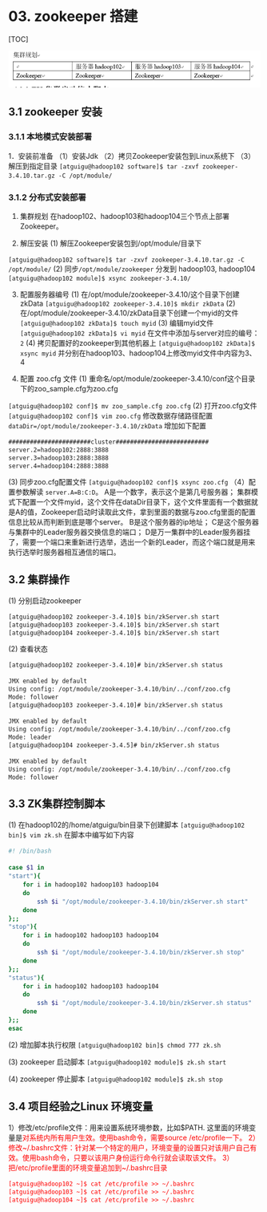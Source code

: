 # 03. zookeeper 搭建

[TOC]

![](../../resource/01_数仓采集/03_zookeeper搭建/2020-02-26-19-00-29.png)
## 3.1 zookeeper 安装

### 3.1.1 本地模式安装部署
1．安装前准备
（1）安装Jdk
（2）拷贝Zookeeper安装包到Linux系统下
（3）解压到指定目录
`[atguigu@hadoop102 software]$ tar -zxvf zookeeper-3.4.10.tar.gz -C /opt/module/`

### 3.1.2 分布式安装部署

1. 集群规划
在hadoop102、hadoop103和hadoop104三个节点上部署Zookeeper。

2. 解压安装
(1) 解压Zookeeper安装包到/opt/module/目录下

`[atguigu@hadoop102 software]$ tar -zxvf zookeeper-3.4.10.tar.gz -C /opt/module/`
(2) 同步`/opt/module/zookeeper` 分发到 hadoop103, hadoop104
`[atguigu@hadoop102 module]$ xsync zookeeper-3.4.10/`

3. 配置服务器编号
(1) 在/opt/module/zookeeper-3.4.10/这个目录下创建zkData
`[atguigu@hadoop102 zookeeper-3.4.10]$ mkdir zkData`
(2) 在/opt/module/zookeeper-3.4.10/zkData目录下创建一个myid的文件
`[atguigu@hadoop102 zkData]$ touch myid`
(3) 编辑myid文件
`[atguigu@hadoop102 zkData]$ vi myid`
在文件中添加与server对应的编号：
`2`
(4) 拷贝配置好的zookeeper到其他机器上
`[atguigu@hadoop102 zkData]$ xsync myid`
并分别在hadoop103、hadoop104上修改myid文件中内容为3、4

4. 配置 zoo.cfg 文件
(1) 重命名/opt/module/zookeeper-3.4.10/conf这个目录下的zoo_sample.cfg为zoo.cfg

`[atguigu@hadoop102 conf]$ mv zoo_sample.cfg zoo.cfg`
(2) 打开zoo.cfg文件
`[atguigu@hadoop102 conf]$ vim zoo.cfg`
修改数据存储路径配置
`dataDir=/opt/module/zookeeper-3.4.10/zkData`
增加如下配置
```
#######################cluster##########################
server.2=hadoop102:2888:3888
server.3=hadoop103:2888:3888
server.4=hadoop104:2888:3888
```
(3) 同步zoo.cfg配置文件
`[atguigu@hadoop102 conf]$ xsync zoo.cfg`
（4）配置参数解读
`server.A=B:C:D`。
A是一个数字，表示这个是第几号服务器；
集群模式下配置一个文件myid，这个文件在dataDir目录下，这个文件里面有一个数据就是A的值，Zookeeper启动时读取此文件，拿到里面的数据与zoo.cfg里面的配置信息比较从而判断到底是哪个server。
B是这个服务器的ip地址；
C是这个服务器与集群中的Leader服务器交换信息的端口；
D是万一集群中的Leader服务器挂了，需要一个端口来重新进行选举，选出一个新的Leader，而这个端口就是用来执行选举时服务器相互通信的端口。

## 3.2 集群操作
(1) 分别启动zookeeper
```
[atguigu@hadoop102 zookeeper-3.4.10]$ bin/zkServer.sh start
[atguigu@hadoop103 zookeeper-3.4.10]$ bin/zkServer.sh start
[atguigu@hadoop104 zookeeper-3.4.10]$ bin/zkServer.sh start
```
(2) 查看状态
```
[atguigu@hadoop102 zookeeper-3.4.10]# bin/zkServer.sh status

JMX enabled by default
Using config: /opt/module/zookeeper-3.4.10/bin/../conf/zoo.cfg
Mode: follower
[atguigu@hadoop103 zookeeper-3.4.10]# bin/zkServer.sh status

JMX enabled by default
Using config: /opt/module/zookeeper-3.4.10/bin/../conf/zoo.cfg
Mode: leader
[atguigu@hadoop104 zookeeper-3.4.5]# bin/zkServer.sh status

JMX enabled by default
Using config: /opt/module/zookeeper-3.4.10/bin/../conf/zoo.cfg
Mode: follower
```

## 3.3 ZK集群控制脚本
(1) 在hadoop102的/home/atguigu/bin目录下创建脚本
`[atguigu@hadoop102 bin]$ vim zk.sh`
在脚本中编写如下内容
```bash
#! /bin/bash

case $1 in
"start"){
	for i in hadoop102 hadoop103 hadoop104
	do
		ssh $i "/opt/module/zookeeper-3.4.10/bin/zkServer.sh start"
	done
};;
"stop"){
	for i in hadoop102 hadoop103 hadoop104
	do
		ssh $i "/opt/module/zookeeper-3.4.10/bin/zkServer.sh stop"
	done
};;
"status"){
	for i in hadoop102 hadoop103 hadoop104
	do
		ssh $i "/opt/module/zookeeper-3.4.10/bin/zkServer.sh status"
	done
};;
esac
```
(2) 增加脚本执行权限
`[atguigu@hadoop102 bin]$ chmod 777 zk.sh`

(3) zookeeper 启动脚本
`[atguigu@hadoop102 module]$ zk.sh start`

(4) zookeeper 停止脚本
`[atguigu@hadoop102 module]$ zk.sh stop`


## 3.4 项目经验之Linux 环境变量
1）修改/etc/profile文件：用来设置系统环境参数，比如$PATH. 这里面的环境变量是<font color="red">对系统内所有用户生效<font>。使用bash命令，需要source  /etc/profile一下。
2）修改~/.bashrc文件：<font color="red">针对某一个特定的用户</font>，环境变量的设置只对该用户自己有效。使用bash命令，<font color="red">只要以该用户身份运行命令行就会读取该文件。</font>
3）把/etc/profile里面的环境变量追加到~/.bashrc目录
```
[atguigu@hadoop102 ~]$ cat /etc/profile >> ~/.bashrc
[atguigu@hadoop103 ~]$ cat /etc/profile >> ~/.bashrc
[atguigu@hadoop104 ~]$ cat /etc/profile >> ~/.bashrc
```
